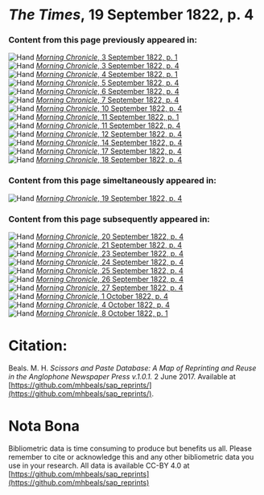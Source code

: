 # *The Times*, 19 September 1822, p. 4  
  
### Content from this page previously appeared in:  
![Hand](http://scissorsandpaste.net/wp-content/uploads/2017/06/smallhandpointer.png) [*Morning Chronicle*, 3 September 1822, p. 1](https://mhbeals.github.io/sap_html/Morning-Chronicle/Morning-Chronicle-3-September-1822-p-1)  
![Hand](http://scissorsandpaste.net/wp-content/uploads/2017/06/smallhandpointer.png) [*Morning Chronicle*, 3 September 1822, p. 4](https://mhbeals.github.io/sap_html/Morning-Chronicle/Morning-Chronicle-3-September-1822-p-4)  
![Hand](http://scissorsandpaste.net/wp-content/uploads/2017/06/smallhandpointer.png) [*Morning Chronicle*, 4 September 1822, p. 1](https://mhbeals.github.io/sap_html/Morning-Chronicle/Morning-Chronicle-4-September-1822-p-1)  
![Hand](http://scissorsandpaste.net/wp-content/uploads/2017/06/smallhandpointer.png) [*Morning Chronicle*, 5 September 1822, p. 4](https://mhbeals.github.io/sap_html/Morning-Chronicle/Morning-Chronicle-5-September-1822-p-4)  
![Hand](http://scissorsandpaste.net/wp-content/uploads/2017/06/smallhandpointer.png) [*Morning Chronicle*, 6 September 1822, p. 4](https://mhbeals.github.io/sap_html/Morning-Chronicle/Morning-Chronicle-6-September-1822-p-4)  
![Hand](http://scissorsandpaste.net/wp-content/uploads/2017/06/smallhandpointer.png) [*Morning Chronicle*, 7 September 1822, p. 4](https://mhbeals.github.io/sap_html/Morning-Chronicle/Morning-Chronicle-7-September-1822-p-4)  
![Hand](http://scissorsandpaste.net/wp-content/uploads/2017/06/smallhandpointer.png) [*Morning Chronicle*, 10 September 1822, p. 4](https://mhbeals.github.io/sap_html/Morning-Chronicle/Morning-Chronicle-10-September-1822-p-4)  
![Hand](http://scissorsandpaste.net/wp-content/uploads/2017/06/smallhandpointer.png) [*Morning Chronicle*, 11 September 1822, p. 1](https://mhbeals.github.io/sap_html/Morning-Chronicle/Morning-Chronicle-11-September-1822-p-1)  
![Hand](http://scissorsandpaste.net/wp-content/uploads/2017/06/smallhandpointer.png) [*Morning Chronicle*, 11 September 1822, p. 4](https://mhbeals.github.io/sap_html/Morning-Chronicle/Morning-Chronicle-11-September-1822-p-4)  
![Hand](http://scissorsandpaste.net/wp-content/uploads/2017/06/smallhandpointer.png) [*Morning Chronicle*, 12 September 1822, p. 4](https://mhbeals.github.io/sap_html/Morning-Chronicle/Morning-Chronicle-12-September-1822-p-4)  
![Hand](http://scissorsandpaste.net/wp-content/uploads/2017/06/smallhandpointer.png) [*Morning Chronicle*, 14 September 1822, p. 4](https://mhbeals.github.io/sap_html/Morning-Chronicle/Morning-Chronicle-14-September-1822-p-4)  
![Hand](http://scissorsandpaste.net/wp-content/uploads/2017/06/smallhandpointer.png) [*Morning Chronicle*, 17 September 1822, p. 4](https://mhbeals.github.io/sap_html/Morning-Chronicle/Morning-Chronicle-17-September-1822-p-4)  
![Hand](http://scissorsandpaste.net/wp-content/uploads/2017/06/smallhandpointer.png) [*Morning Chronicle*, 18 September 1822, p. 4](https://mhbeals.github.io/sap_html/Morning-Chronicle/Morning-Chronicle-18-September-1822-p-4)  
  
### Content from this page simeltaneously appeared in:  
![Hand](http://scissorsandpaste.net/wp-content/uploads/2017/06/smallhandpointer.png) [*Morning Chronicle*, 19 September 1822, p. 4](https://mhbeals.github.io/sap_html/Morning-Chronicle/Morning-Chronicle-19-September-1822-p-4)  
  
### Content from this page subsequently appeared in:  
![Hand](http://scissorsandpaste.net/wp-content/uploads/2017/06/smallhandpointer.png) [*Morning Chronicle*, 20 September 1822, p. 4](https://mhbeals.github.io/sap_html/Morning-Chronicle/Morning-Chronicle-20-September-1822-p-4)  
![Hand](http://scissorsandpaste.net/wp-content/uploads/2017/06/smallhandpointer.png) [*Morning Chronicle*, 21 September 1822, p. 4](https://mhbeals.github.io/sap_html/Morning-Chronicle/Morning-Chronicle-21-September-1822-p-4)  
![Hand](http://scissorsandpaste.net/wp-content/uploads/2017/06/smallhandpointer.png) [*Morning Chronicle*, 23 September 1822, p. 4](https://mhbeals.github.io/sap_html/Morning-Chronicle/Morning-Chronicle-23-September-1822-p-4)  
![Hand](http://scissorsandpaste.net/wp-content/uploads/2017/06/smallhandpointer.png) [*Morning Chronicle*, 24 September 1822, p. 4](https://mhbeals.github.io/sap_html/Morning-Chronicle/Morning-Chronicle-24-September-1822-p-4)  
![Hand](http://scissorsandpaste.net/wp-content/uploads/2017/06/smallhandpointer.png) [*Morning Chronicle*, 25 September 1822, p. 4](https://mhbeals.github.io/sap_html/Morning-Chronicle/Morning-Chronicle-25-September-1822-p-4)  
![Hand](http://scissorsandpaste.net/wp-content/uploads/2017/06/smallhandpointer.png) [*Morning Chronicle*, 26 September 1822, p. 4](https://mhbeals.github.io/sap_html/Morning-Chronicle/Morning-Chronicle-26-September-1822-p-4)  
![Hand](http://scissorsandpaste.net/wp-content/uploads/2017/06/smallhandpointer.png) [*Morning Chronicle*, 27 September 1822, p. 4](https://mhbeals.github.io/sap_html/Morning-Chronicle/Morning-Chronicle-27-September-1822-p-4)  
![Hand](http://scissorsandpaste.net/wp-content/uploads/2017/06/smallhandpointer.png) [*Morning Chronicle*, 1 October 1822, p. 4](https://mhbeals.github.io/sap_html/Morning-Chronicle/Morning-Chronicle-1-October-1822-p-4)  
![Hand](http://scissorsandpaste.net/wp-content/uploads/2017/06/smallhandpointer.png) [*Morning Chronicle*, 4 October 1822, p. 4](https://mhbeals.github.io/sap_html/Morning-Chronicle/Morning-Chronicle-4-October-1822-p-4)  
![Hand](http://scissorsandpaste.net/wp-content/uploads/2017/06/smallhandpointer.png) [*Morning Chronicle*, 8 October 1822, p. 1](https://mhbeals.github.io/sap_html/Morning-Chronicle/Morning-Chronicle-8-October-1822-p-1)  


# Citation: 

Beals. M. H. *Scissors and Paste Database: A Map of Reprinting and Reuse in the Anglophone Newspaper Press v.1.0.1.* 2 June 2017. Available at [https://github.com/mhbeals/sap_reprints/](https://github.com/mhbeals/sap_reprints/). 

# Nota Bona

Bibliometric data is time consuming to produce but benefits us all. Please remember to cite or acknowledge this and any other bibliometric data you use in your research. All data is available CC-BY 4.0 at [https://github.com/mhbeals/sap_reprints](https://github.com/mhbeals/sap_reprints)